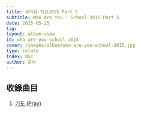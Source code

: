```yaml
---
title: 후아유-학교2015 Part 5
subtitle: Who Are You - School 2015 Part 5
date: 2015-05-25
tag:
layout: album-view
id: who-are-you-school-2015
cover: /images/album/who-are-you-school-2015.jpg
type: relate
index: OST
author: 윤하
---
```


## 收錄曲目

1. [기도 (Pray)](/who-are-you-school-2015/pray/)

